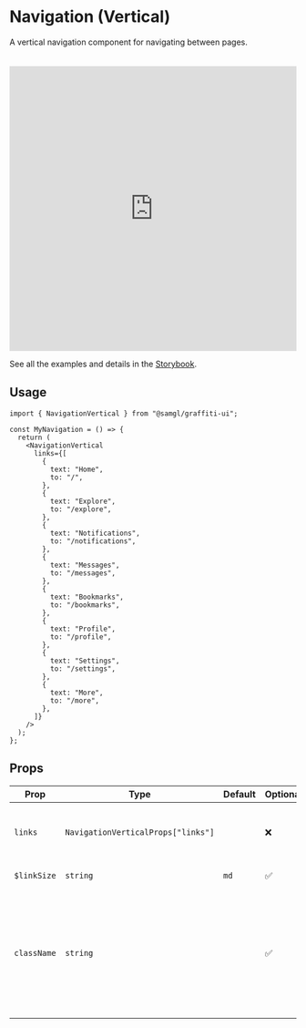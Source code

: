 # Navigation (Vertical)

A vertical navigation component for navigating between pages.

<iframe src="https://samhynds.github.io/graffiti-ui/?path=/story/navigation-vertical--vertical-navigation&viewMode=story&shortcuts=false&singleStory=true"
     style="width:100%; height:500px; border:0; margin-top: 20px;"
     title="graffiti-navigation-vertical-example-1"
   ></iframe>

See all the examples and details in the [Storybook](https://samhynds.github.io/graffiti-ui/?path=/docs/navigation-vertical--docs).

## Usage

```tsx
import { NavigationVertical } from "@samgl/graffiti-ui";

const MyNavigation = () => {
  return (
    <NavigationVertical
      links={[
        {
          text: "Home",
          to: "/",
        },
        {
          text: "Explore",
          to: "/explore",
        },
        {
          text: "Notifications",
          to: "/notifications",
        },
        {
          text: "Messages",
          to: "/messages",
        },
        {
          text: "Bookmarks",
          to: "/bookmarks",
        },
        {
          text: "Profile",
          to: "/profile",
        },
        {
          text: "Settings",
          to: "/settings",
        },
        {
          text: "More",
          to: "/more",
        },
      ]}
    />
  );
};
```

## Props

| Prop        | Type                               | Default | Optional | Description                                                                                           |
| ----------- | ---------------------------------- | ------- | -------- | ----------------------------------------------------------------------------------------------------- |
| `links`     | `NavigationVerticalProps["links"]` |         | ❌       | An array of links to display in the navigation.                                                       |
| `$linkSize` | `string`                           | `md`    | ✅       | The size of the links.                                                                                |
| `className` | `string`                           |         | ✅       | The class name of the component, generally used when extending the component with a styled component. |
